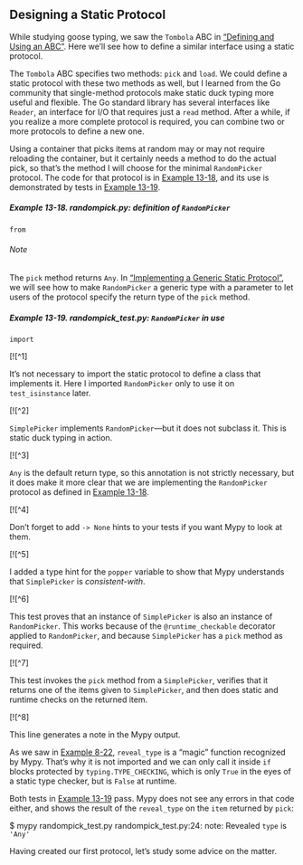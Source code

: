 ## Designing a Static Protocol

While studying goose typing, we saw the `Tombola` ABC in [“Defining and Using an ABC”](#defining_using_abc_sec). Here we’ll see how to define a similar interface using a static protocol.

The `Tombola` ABC specifies two methods: `pick` and `load`. We could define a static protocol with these two methods as well, but I learned from the Go community that single-method protocols make static duck typing more useful and flexible. The Go standard library has several interfaces like `Reader`, an interface for I/O that requires just a `read` method. After a while, if you realize a more complete protocol is required, you can combine two or more protocols to define a new one.

Using a container that picks items at random may or may not require reloading the container, but it certainly needs a method to do the actual pick, so that’s the method I will choose for the minimal `RandomPicker` protocol. The code for that protocol is in [Example 13-18](#ex_randompick_protocol), and its use is demonstrated by tests in [Example 13-19](#ex_randompick_protocol_demo).

##### Example 13-18. _randompick.py_: definition of `RandomPicker`

```
from
```

###### Note

The `pick` method returns `Any`. In [“Implementing a Generic Static Protocol”](ch15.html#implementing_generic_static_proto_sec), we will see how to make `RandomPicker` a generic type with a parameter to let users of the protocol specify the return type of the `pick` method.

##### Example 13-19. _randompick_test.py_: `RandomPicker` in use

```
import
```

[![^1]

It’s not necessary to import the static protocol to define a class that implements it. Here I imported `RandomPicker` only to use it on `test_isinstance` later.

[![^2]

`SimplePicker` implements `RandomPicker`—but it does not subclass it. This is static duck typing in action.

[![^3]

`Any` is the default return type, so this annotation is not strictly necessary, but it does make it more clear that we are implementing the `RandomPicker` protocol as defined in [Example 13-18](#ex_randompick_protocol).

[![^4]

Don’t forget to add `-> None` hints to your tests if you want Mypy to look at them.

[![^5]

I added a type hint for the `popper` variable to show that Mypy understands that `SimplePicker` is _consistent-with_.

[![^6]

This test proves that an instance of `SimplePicker` is also an instance of `RandomPicker`. This works because of the `@runtime_checkable` decorator applied to `RandomPicker`, and because `SimplePicker` has a `pick` method as required.

[![^7]

This test invokes the `pick` method from a `SimplePicker`, verifies that it returns one of the items given to `SimplePicker`, and then does static and runtime checks on the returned item.

[![^8]

This line generates a note in the Mypy output.

As we saw in [Example 8-22](ch08.html#top_protocol_test), `reveal_type` is a “magic” function recognized by Mypy. That’s why it is not imported and we can only call it inside `if` blocks protected by `typing.TYPE_CHECKING`, which is only `True` in the eyes of a static type checker, but is `False` at runtime.

Both tests in [Example 13-19](#ex_randompick_protocol_demo) pass. Mypy does not see any errors in that code either, and shows the result of the `reveal_type` on the `item` returned by `pick`:

$ mypy randompick_test.py
randompick_test.py:24: note: Revealed `type` is `'Any'`

Having created our first protocol, let’s study some advice on the matter.